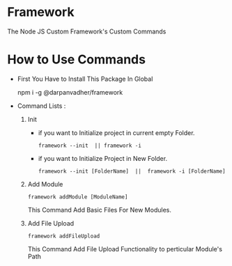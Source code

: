 # Framework
The Node JS Custom Framework's Custom Commands


# How to Use Commands
- First You Have to Install This Package In Global

    npm i -g @darpanvadher/framework

- Command Lists : 

    1) Init 
        - if you want to Initialize project in current empty Folder.
            
            ```
            framework --init  || framework -i
            ```
            
        - if you want to Initialize Project in New 
            Folder.
            
            ```
            framework --init [FolderName]  ||  framework -i [FolderName] 
            ```

    2) Add Module 

        ```
        framework addModule [ModuleName]
        ``` 

        This Command Add Basic Files For New Modules.

    3) Add File Upload 

        ``` 
        framework addFileUpload
        ```

        This Command Add File Upload Functionality to perticular Module's Path